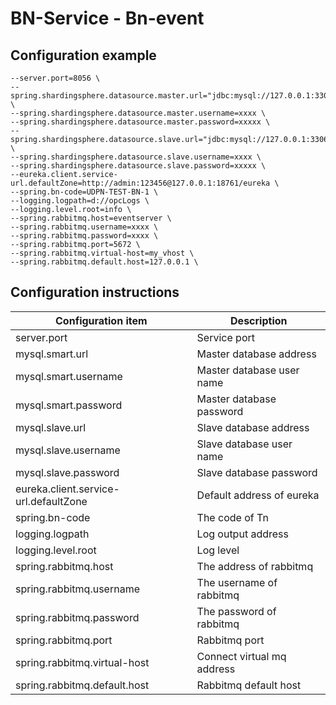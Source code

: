 ﻿# BN-Service - Bn-event

## Configuration example
``` 
--server.port=8056 \
--spring.shardingsphere.datasource.master.url="jdbc:mysql://127.0.0.1:3306/network_udpn_bn" \
--spring.shardingsphere.datasource.master.username=xxxx \
--spring.shardingsphere.datasource.master.password=xxxxx \
--spring.shardingsphere.datasource.slave.url="jdbc:mysql://127.0.0.1:3306/network_udpn_bn" \
--spring.shardingsphere.datasource.slave.username=xxxx \
--spring.shardingsphere.datasource.slave.password=xxxxx \
--eureka.client.service-url.defaultZone=http://admin:123456@127.0.0.1:18761/eureka \
--spring.bn-code=UDPN-TEST-BN-1 \
--logging.logpath=d://opcLogs \
--logging.level.root=info \
--spring.rabbitmq.host=eventserver \
--spring.rabbitmq.username=xxxx \
--spring.rabbitmq.password=xxxx \
--spring.rabbitmq.port=5672 \
--spring.rabbitmq.virtual-host=my_vhost \
--spring.rabbitmq.default.host=127.0.0.1 \

```


## Configuration instructions

| Configuration item | Description |
| ------------------------- | ------------------------------------- |
| server.port | Service port |
| mysql.smart.url | Master database address |
| mysql.smart.username | Master database user name  |
| mysql.smart.password | Master database password |
| mysql.slave.url |Slave database address |
| mysql.slave.username |Slave database user name |
| mysql.slave.password | Slave database password|
| eureka.client.service-url.defaultZone | Default address of eureka |
| spring.bn-code | The code of Tn |
|logging.logpath |Log output address |
|logging.level.root |Log level |
|spring.rabbitmq.host |The address of rabbitmq |
|spring.rabbitmq.username |The username of rabbitmq |
|spring.rabbitmq.password |The password of rabbitmq |
|spring.rabbitmq.port |Rabbitmq port |
|spring.rabbitmq.virtual-host|Connect virtual mq address |
|spring.rabbitmq.default.host|Rabbitmq default host |


